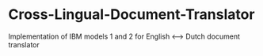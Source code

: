 # Cross-Lingual-Document-Translator
Implementation of IBM models 1 and 2 for English &lt;--> Dutch document translator
